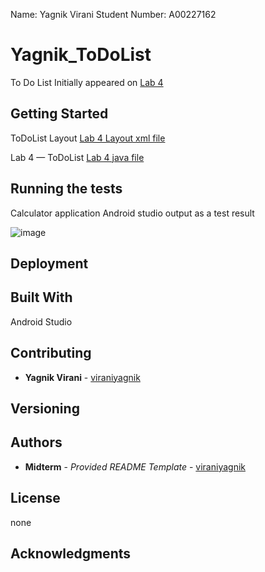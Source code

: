 
 
  Name: Yagnik Virani
  Student Number: A00227162
  
# Yagnik_ToDoList

To Do List
Initially appeared on
[Lab 4](https://github.com/viraniyagnik/Yagnik_ToDoList)



## Getting Started

ToDoList Layout 
[Lab 4 Layout xml file](https://github.com/viraniyagnik/Yagnik_ToDoList/blob/main/ToDoList/app/src/main/res/layout/activity_main.xml)

Lab 4 — ToDoList
[Lab 4 java file](https://github.com/viraniyagnik/Yagnik_ToDoList/blob/main/ToDoList/app/src/main/java/com/example/yagnik__todolist/MainActivity.java)



## Running the tests
Calculator application Android studio output as a test result

![image](https://user-images.githubusercontent.com/77527826/158514861-d226be0f-6da5-4d91-8b61-144122952469.png)




## Deployment


## Built With
Android Studio


## Contributing
 - **Yagnik Virani** -
    [viraniyagnik](https://github.com/viraniyagnik)


## Versioning



## Authors

  - **Midterm** - *Provided README Template* -
    [viraniyagnik](https://github.com/viraniyagnik)



## License

none

## Acknowledgments


